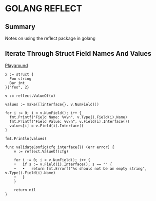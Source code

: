 # GOLANG REFLECT

## Summary

Notes on using the reflect package in golang

## Iterate Through Struct Field Names And Values

[Playground](http://play.golang.org/p/gSnZ8mLll-)

```golang
x := struct {
  Foo string
  Bar int
}{"foo", 2}

v := reflect.ValueOf(x)

values := make([]interface{}, v.NumField())

for i := 0; i < v.NumField(); i++ {
  fmt.Printf("Field Name: %v\n", v.Type().Field(i).Name)
  fmt.Printf("Field Value: %v\n", v.Field(i).Interface())
  values[i] = v.Field(i).Interface()
}

fmt.Println(values)
```

```golang
func validateConfig(cfg interface{}) (err error) {
    v := reflect.ValueOf(cfg)

    for i := 0; i < v.NumField(); i++ {
    •   if s := v.Field(i).Interface(); s == "" {
    •   •   return fmt.Errorf("%s should not be an empty string", v.Type().Field(i).Name)
    •   }
    }

    return nil
}
```
